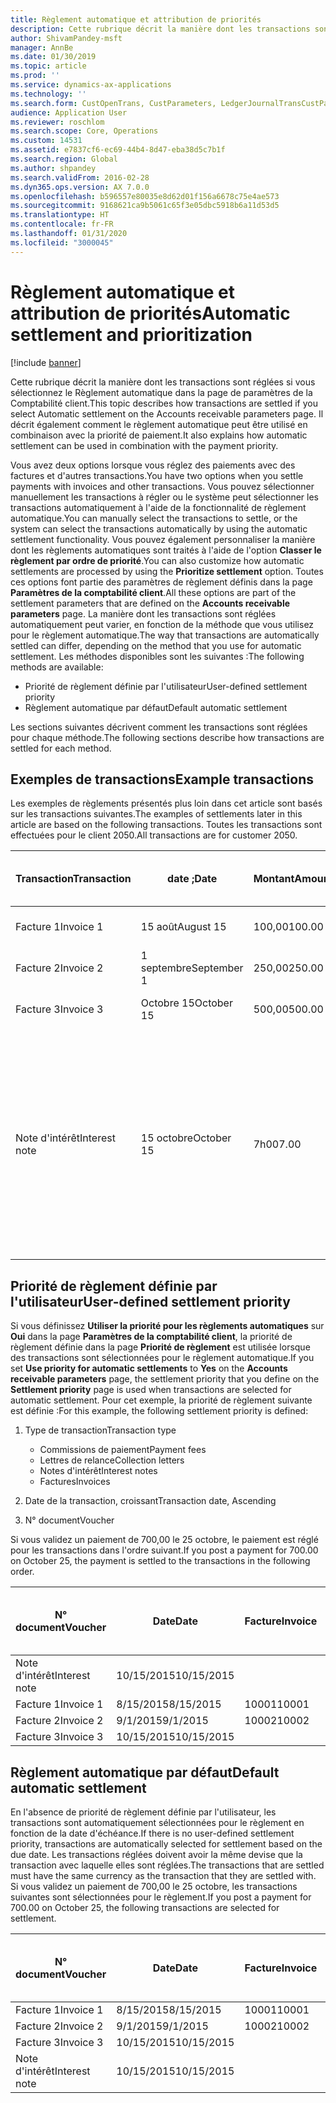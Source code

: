 ```yaml
---
title: Règlement automatique et attribution de priorités
description: Cette rubrique décrit la manière dont les transactions sont réglées si vous sélectionnez le Règlement automatique dans la page de paramètres de la Comptabilité client. Il décrit également comment le règlement automatique peut être utilisé en combinaison avec la priorité de paiement.
author: ShivamPandey-msft
manager: AnnBe
ms.date: 01/30/2019
ms.topic: article
ms.prod: ''
ms.service: dynamics-ax-applications
ms.technology: ''
ms.search.form: CustOpenTrans, CustParameters, LedgerJournalTransCustPaym
audience: Application User
ms.reviewer: roschlom
ms.search.scope: Core, Operations
ms.custom: 14531
ms.assetid: e7837cf6-ec69-44b4-8d47-eba38d5c7b1f
ms.search.region: Global
ms.author: shpandey
ms.search.validFrom: 2016-02-28
ms.dyn365.ops.version: AX 7.0.0
ms.openlocfilehash: b596557e80035e8d62d01f156a6678c75e4ae573
ms.sourcegitcommit: 9168621ca9b5061c65f3e05dbc5918b6a11d53d5
ms.translationtype: HT
ms.contentlocale: fr-FR
ms.lasthandoff: 01/31/2020
ms.locfileid: "3000045"
---
```

# <a name="automatic-settlement-and-prioritization"></a><span data-ttu-id="721b3-104">Règlement automatique et attribution de priorités</span><span class="sxs-lookup"><span data-stu-id="721b3-104">Automatic settlement and prioritization</span></span>

[!include [banner](../includes/banner.md)]

<span data-ttu-id="721b3-105">Cette rubrique décrit la manière dont les transactions sont réglées si vous sélectionnez le Règlement automatique dans la page de paramètres de la Comptabilité client.</span><span class="sxs-lookup"><span data-stu-id="721b3-105">This topic describes how transactions are settled if you select Automatic settlement on the Accounts receivable parameters page.</span></span> <span data-ttu-id="721b3-106">Il décrit également comment le règlement automatique peut être utilisé en combinaison avec la priorité de paiement.</span><span class="sxs-lookup"><span data-stu-id="721b3-106">It also explains how automatic settlement can be used in combination with the payment priority.</span></span>

<span data-ttu-id="721b3-107">Vous avez deux options lorsque vous réglez des paiements avec des factures et d'autres transactions.</span><span class="sxs-lookup"><span data-stu-id="721b3-107">You have two options when you settle payments with invoices and other transactions.</span></span> <span data-ttu-id="721b3-108">Vous pouvez sélectionner manuellement les transactions à régler ou le système peut sélectionner les transactions automatiquement à l'aide de la fonctionnalité de règlement automatique.</span><span class="sxs-lookup"><span data-stu-id="721b3-108">You can manually select the transactions to settle, or the system can select the transactions automatically by using the automatic settlement functionality.</span></span> <span data-ttu-id="721b3-109">Vous pouvez également personnaliser la manière dont les règlements automatiques sont traités à l'aide de l'option **Classer le règlement par ordre de priorité**.</span><span class="sxs-lookup"><span data-stu-id="721b3-109">You can also customize how automatic settlements are processed by using the **Prioritize settlement** option.</span></span> <span data-ttu-id="721b3-110">Toutes ces options font partie des paramètres de règlement définis dans la page **Paramètres de la comptabilité client**.</span><span class="sxs-lookup"><span data-stu-id="721b3-110">All these options are part of the settlement parameters that are defined on the **Accounts receivable parameters** page.</span></span> <span data-ttu-id="721b3-111">La manière dont les transactions sont réglées automatiquement peut varier, en fonction de la méthode que vous utilisez pour le règlement automatique.</span><span class="sxs-lookup"><span data-stu-id="721b3-111">The way that transactions are automatically settled can differ, depending on the method that you use for automatic settlement.</span></span> <span data-ttu-id="721b3-112">Les méthodes disponibles sont les suivantes :</span><span class="sxs-lookup"><span data-stu-id="721b3-112">The following methods are available:</span></span>

-   <span data-ttu-id="721b3-113">Priorité de règlement définie par l'utilisateur</span><span class="sxs-lookup"><span data-stu-id="721b3-113">User-defined settlement priority</span></span>
-   <span data-ttu-id="721b3-114">Règlement automatique par défaut</span><span class="sxs-lookup"><span data-stu-id="721b3-114">Default automatic settlement</span></span>

<span data-ttu-id="721b3-115">Les sections suivantes décrivent comment les transactions sont réglées pour chaque méthode.</span><span class="sxs-lookup"><span data-stu-id="721b3-115">The following sections describe how transactions are settled for each method.</span></span>

## <a name="example-transactions"></a><span data-ttu-id="721b3-116">Exemples de transactions</span><span class="sxs-lookup"><span data-stu-id="721b3-116">Example transactions</span></span>
<span data-ttu-id="721b3-117">Les exemples de règlements présentés plus loin dans cet article sont basés sur les transactions suivantes.</span><span class="sxs-lookup"><span data-stu-id="721b3-117">The examples of settlements later in this article are based on the following transactions.</span></span> <span data-ttu-id="721b3-118">Toutes les transactions sont effectuées pour le client 2050.</span><span class="sxs-lookup"><span data-stu-id="721b3-118">All transactions are for customer 2050.</span></span>

| <span data-ttu-id="721b3-119">Transaction</span><span class="sxs-lookup"><span data-stu-id="721b3-119">Transaction</span></span>   | <span data-ttu-id="721b3-120">date ;</span><span class="sxs-lookup"><span data-stu-id="721b3-120">Date</span></span>        | <span data-ttu-id="721b3-121">Montant</span><span class="sxs-lookup"><span data-stu-id="721b3-121">Amount</span></span> | <span data-ttu-id="721b3-122">Conditions d'escompte de règlement</span><span class="sxs-lookup"><span data-stu-id="721b3-122">Cash discount terms</span></span> | <span data-ttu-id="721b3-123">Date d'escompte de règlement</span><span class="sxs-lookup"><span data-stu-id="721b3-123">Cash discount date</span></span> | <span data-ttu-id="721b3-124">Commentaires</span><span class="sxs-lookup"><span data-stu-id="721b3-124">Comments</span></span>                                                                                                                                                                                      |
|---------------|-------------|--------|---------------------|--------------------|-----------------------------------------------------------------------------------------------------------------------------------------------------------------------------------------------|
| <span data-ttu-id="721b3-125">Facture 1</span><span class="sxs-lookup"><span data-stu-id="721b3-125">Invoice 1</span></span>     | <span data-ttu-id="721b3-126">15 août</span><span class="sxs-lookup"><span data-stu-id="721b3-126">August 15</span></span>   | <span data-ttu-id="721b3-127">100,00</span><span class="sxs-lookup"><span data-stu-id="721b3-127">100.00</span></span> | <span data-ttu-id="721b3-128">2%14, Net 30</span><span class="sxs-lookup"><span data-stu-id="721b3-128">2%14, Net 30</span></span>        | <span data-ttu-id="721b3-129">29 août</span><span class="sxs-lookup"><span data-stu-id="721b3-129">August 29</span></span>          |                                                                                                                                                                                               |
| <span data-ttu-id="721b3-130">Facture 2</span><span class="sxs-lookup"><span data-stu-id="721b3-130">Invoice 2</span></span>     | <span data-ttu-id="721b3-131">1 septembre</span><span class="sxs-lookup"><span data-stu-id="721b3-131">September 1</span></span> | <span data-ttu-id="721b3-132">250,00</span><span class="sxs-lookup"><span data-stu-id="721b3-132">250.00</span></span> | <span data-ttu-id="721b3-133">2%14, Net 30</span><span class="sxs-lookup"><span data-stu-id="721b3-133">2%14, Net 30</span></span>        | <span data-ttu-id="721b3-134">15 septembre</span><span class="sxs-lookup"><span data-stu-id="721b3-134">September 15</span></span>       |                                                                                                                                                                                               |
| <span data-ttu-id="721b3-135">Facture 3</span><span class="sxs-lookup"><span data-stu-id="721b3-135">Invoice 3</span></span>     | <span data-ttu-id="721b3-136">Octobre 15</span><span class="sxs-lookup"><span data-stu-id="721b3-136">October 15</span></span>  | <span data-ttu-id="721b3-137">500,00</span><span class="sxs-lookup"><span data-stu-id="721b3-137">500.00</span></span> | <span data-ttu-id="721b3-138">2% 14/Net 30</span><span class="sxs-lookup"><span data-stu-id="721b3-138">2% 14/Net 30</span></span>        | <span data-ttu-id="721b3-139">29 octobre</span><span class="sxs-lookup"><span data-stu-id="721b3-139">October 29</span></span>         |                                                                                                                                                                                               |
| <span data-ttu-id="721b3-140">Note d'intérêt</span><span class="sxs-lookup"><span data-stu-id="721b3-140">Interest note</span></span> | <span data-ttu-id="721b3-141">15 octobre</span><span class="sxs-lookup"><span data-stu-id="721b3-141">October 15</span></span>  | <span data-ttu-id="721b3-142">7h00</span><span class="sxs-lookup"><span data-stu-id="721b3-142">7.00</span></span>   |                     |                    | <span data-ttu-id="721b3-143">Cette note d'intérêt concerne la facture 1 et la facture 2.</span><span class="sxs-lookup"><span data-stu-id="721b3-143">This interest note is for invoice 1 and invoice 2.</span></span> <span data-ttu-id="721b3-144">Le montant calculé représente 2 % d'intérêts sur les montants qui sont en souffrance depuis 30 jours ou plus.</span><span class="sxs-lookup"><span data-stu-id="721b3-144">The amount is calculated as 2-percent interest on amounts that are 30 or more days past due.</span></span> <span data-ttu-id="721b3-145">Par exemple, 0,02 × (100,00 + 250,00) = 7,00.</span><span class="sxs-lookup"><span data-stu-id="721b3-145">For example, 0.02 × (100.00 + 250.00) = 7.00.</span></span> |

## <a name="user-defined-settlement-priority"></a><span data-ttu-id="721b3-146">Priorité de règlement définie par l'utilisateur</span><span class="sxs-lookup"><span data-stu-id="721b3-146">User-defined settlement priority</span></span>
<span data-ttu-id="721b3-147">Si vous définissez **Utiliser la priorité pour les règlements automatiques** sur **Oui** dans la page **Paramètres de la comptabilité client**, la priorité de règlement définie dans la page **Priorité de règlement** est utilisée lorsque des transactions sont sélectionnées pour le règlement automatique.</span><span class="sxs-lookup"><span data-stu-id="721b3-147">If you set **Use priority for automatic settlements** to **Yes** on the **Accounts receivable parameters** page, the settlement priority that you define on the **Settlement priority** page is used when transactions are selected for automatic settlement.</span></span> <span data-ttu-id="721b3-148">Pour cet exemple, la priorité de règlement suivante est définie :</span><span class="sxs-lookup"><span data-stu-id="721b3-148">For this example, the following settlement priority is defined:</span></span>

1.  <span data-ttu-id="721b3-149">Type de transaction</span><span class="sxs-lookup"><span data-stu-id="721b3-149">Transaction type</span></span>
    -   <span data-ttu-id="721b3-150">Commissions de paiement</span><span class="sxs-lookup"><span data-stu-id="721b3-150">Payment fees</span></span>
    -   <span data-ttu-id="721b3-151">Lettres de relance</span><span class="sxs-lookup"><span data-stu-id="721b3-151">Collection letters</span></span>
    -   <span data-ttu-id="721b3-152">Notes d'intérêt</span><span class="sxs-lookup"><span data-stu-id="721b3-152">Interest notes</span></span>
    -   <span data-ttu-id="721b3-153">Factures</span><span class="sxs-lookup"><span data-stu-id="721b3-153">Invoices</span></span>

2.  <span data-ttu-id="721b3-154">Date de la transaction, croissant</span><span class="sxs-lookup"><span data-stu-id="721b3-154">Transaction date, Ascending</span></span>
3.  <span data-ttu-id="721b3-155">N° document</span><span class="sxs-lookup"><span data-stu-id="721b3-155">Voucher</span></span>

<span data-ttu-id="721b3-156">Si vous validez un paiement de 700,00 le 25 octobre, le paiement est réglé pour les transactions dans l'ordre suivant.</span><span class="sxs-lookup"><span data-stu-id="721b3-156">If you post a payment for 700.00 on October 25, the payment is settled to the transactions in the following order.</span></span>

| <span data-ttu-id="721b3-157">N° document</span><span class="sxs-lookup"><span data-stu-id="721b3-157">Voucher</span></span>       | <span data-ttu-id="721b3-158">Date</span><span class="sxs-lookup"><span data-stu-id="721b3-158">Date</span></span>       | <span data-ttu-id="721b3-159">Facture</span><span class="sxs-lookup"><span data-stu-id="721b3-159">Invoice</span></span> | <span data-ttu-id="721b3-160">Montant dans la devise de transaction</span><span class="sxs-lookup"><span data-stu-id="721b3-160">Amount in transaction currency</span></span> | <span data-ttu-id="721b3-161">Montant à régler</span><span class="sxs-lookup"><span data-stu-id="721b3-161">Amount to settle</span></span> | <span data-ttu-id="721b3-162">Solde</span><span class="sxs-lookup"><span data-stu-id="721b3-162">Balance</span></span> | <span data-ttu-id="721b3-163">Devise</span><span class="sxs-lookup"><span data-stu-id="721b3-163">Currency</span></span> |
|---------------|------------|---------|--------------------------------|------------------|---------|----------|
| <span data-ttu-id="721b3-164">Note d'intérêt</span><span class="sxs-lookup"><span data-stu-id="721b3-164">Interest note</span></span> | <span data-ttu-id="721b3-165">10/15/2015</span><span class="sxs-lookup"><span data-stu-id="721b3-165">10/15/2015</span></span> |         | <span data-ttu-id="721b3-166">7h00</span><span class="sxs-lookup"><span data-stu-id="721b3-166">7.00</span></span>                           | <span data-ttu-id="721b3-167">7h00</span><span class="sxs-lookup"><span data-stu-id="721b3-167">7.00</span></span>             | <span data-ttu-id="721b3-168">0,00</span><span class="sxs-lookup"><span data-stu-id="721b3-168">0.00</span></span>    | <span data-ttu-id="721b3-169">USD</span><span class="sxs-lookup"><span data-stu-id="721b3-169">USD</span></span>      |
| <span data-ttu-id="721b3-170">Facture 1</span><span class="sxs-lookup"><span data-stu-id="721b3-170">Invoice 1</span></span>     | <span data-ttu-id="721b3-171">8/15/2015</span><span class="sxs-lookup"><span data-stu-id="721b3-171">8/15/2015</span></span>  | <span data-ttu-id="721b3-172">10001</span><span class="sxs-lookup"><span data-stu-id="721b3-172">10001</span></span>   | <span data-ttu-id="721b3-173">100,00</span><span class="sxs-lookup"><span data-stu-id="721b3-173">100.00</span></span>                         | <span data-ttu-id="721b3-174">100,00</span><span class="sxs-lookup"><span data-stu-id="721b3-174">100.00</span></span>           | <span data-ttu-id="721b3-175">0,00</span><span class="sxs-lookup"><span data-stu-id="721b3-175">0.00</span></span>    | <span data-ttu-id="721b3-176">USD</span><span class="sxs-lookup"><span data-stu-id="721b3-176">USD</span></span>      |
| <span data-ttu-id="721b3-177">Facture 2</span><span class="sxs-lookup"><span data-stu-id="721b3-177">Invoice 2</span></span>     | <span data-ttu-id="721b3-178">9/1/2015</span><span class="sxs-lookup"><span data-stu-id="721b3-178">9/1/2015</span></span>   | <span data-ttu-id="721b3-179">10002</span><span class="sxs-lookup"><span data-stu-id="721b3-179">10002</span></span>   | <span data-ttu-id="721b3-180">250,00</span><span class="sxs-lookup"><span data-stu-id="721b3-180">250.00</span></span>                         | <span data-ttu-id="721b3-181">250,00</span><span class="sxs-lookup"><span data-stu-id="721b3-181">250.00</span></span>           | <span data-ttu-id="721b3-182">0,00</span><span class="sxs-lookup"><span data-stu-id="721b3-182">0.00</span></span>    | <span data-ttu-id="721b3-183">USD</span><span class="sxs-lookup"><span data-stu-id="721b3-183">USD</span></span>      |
| <span data-ttu-id="721b3-184">Facture 3</span><span class="sxs-lookup"><span data-stu-id="721b3-184">Invoice 3</span></span>     | <span data-ttu-id="721b3-185">10/15/2015</span><span class="sxs-lookup"><span data-stu-id="721b3-185">10/15/2015</span></span> |         | <span data-ttu-id="721b3-186">500,00</span><span class="sxs-lookup"><span data-stu-id="721b3-186">500.00</span></span>                         | <span data-ttu-id="721b3-187">343,00</span><span class="sxs-lookup"><span data-stu-id="721b3-187">343.00</span></span>           | <span data-ttu-id="721b3-188">157,00</span><span class="sxs-lookup"><span data-stu-id="721b3-188">157.00</span></span>  | <span data-ttu-id="721b3-189">USD</span><span class="sxs-lookup"><span data-stu-id="721b3-189">USD</span></span>      |

## <a name="default-automatic-settlement"></a><span data-ttu-id="721b3-190">Règlement automatique par défaut</span><span class="sxs-lookup"><span data-stu-id="721b3-190">Default automatic settlement</span></span>
<span data-ttu-id="721b3-191">En l'absence de priorité de règlement définie par l'utilisateur, les transactions sont automatiquement sélectionnées pour le règlement en fonction de la date d'échéance.</span><span class="sxs-lookup"><span data-stu-id="721b3-191">If there is no user-defined settlement priority, transactions are automatically selected for settlement based on the due date.</span></span> <span data-ttu-id="721b3-192">Les transactions réglées doivent avoir la même devise que la transaction avec laquelle elles sont réglées.</span><span class="sxs-lookup"><span data-stu-id="721b3-192">The transactions that are settled must have the same currency as the transaction that they are settled with.</span></span> <span data-ttu-id="721b3-193">Si vous validez un paiement de 700,00 le 25 octobre, les transactions suivantes sont sélectionnées pour le règlement.</span><span class="sxs-lookup"><span data-stu-id="721b3-193">If you post a payment for 700.00 on October 25, the following transactions are selected for settlement.</span></span>

| <span data-ttu-id="721b3-194">N° document</span><span class="sxs-lookup"><span data-stu-id="721b3-194">Voucher</span></span>       | <span data-ttu-id="721b3-195">Date</span><span class="sxs-lookup"><span data-stu-id="721b3-195">Date</span></span>       | <span data-ttu-id="721b3-196">Facture</span><span class="sxs-lookup"><span data-stu-id="721b3-196">Invoice</span></span> | <span data-ttu-id="721b3-197">Montant dans la devise de transaction</span><span class="sxs-lookup"><span data-stu-id="721b3-197">Amount in transaction currency</span></span> | <span data-ttu-id="721b3-198">Montant à régler</span><span class="sxs-lookup"><span data-stu-id="721b3-198">Amount to settle</span></span> | <span data-ttu-id="721b3-199">Solde</span><span class="sxs-lookup"><span data-stu-id="721b3-199">Balance</span></span> | <span data-ttu-id="721b3-200">Devise</span><span class="sxs-lookup"><span data-stu-id="721b3-200">Currency</span></span> |
|---------------|------------|---------|--------------------------------|------------------|---------|----------|
| <span data-ttu-id="721b3-201">Facture 1</span><span class="sxs-lookup"><span data-stu-id="721b3-201">Invoice 1</span></span>     | <span data-ttu-id="721b3-202">8/15/2015</span><span class="sxs-lookup"><span data-stu-id="721b3-202">8/15/2015</span></span>  | <span data-ttu-id="721b3-203">10001</span><span class="sxs-lookup"><span data-stu-id="721b3-203">10001</span></span>   | <span data-ttu-id="721b3-204">100,00</span><span class="sxs-lookup"><span data-stu-id="721b3-204">100.00</span></span>                         | <span data-ttu-id="721b3-205">100,00</span><span class="sxs-lookup"><span data-stu-id="721b3-205">100.00</span></span>           | <span data-ttu-id="721b3-206">0,00</span><span class="sxs-lookup"><span data-stu-id="721b3-206">0.00</span></span>    | <span data-ttu-id="721b3-207">USD</span><span class="sxs-lookup"><span data-stu-id="721b3-207">USD</span></span>      |
| <span data-ttu-id="721b3-208">Facture 2</span><span class="sxs-lookup"><span data-stu-id="721b3-208">Invoice 2</span></span>     | <span data-ttu-id="721b3-209">9/1/2015</span><span class="sxs-lookup"><span data-stu-id="721b3-209">9/1/2015</span></span>   | <span data-ttu-id="721b3-210">10002</span><span class="sxs-lookup"><span data-stu-id="721b3-210">10002</span></span>   | <span data-ttu-id="721b3-211">250,00</span><span class="sxs-lookup"><span data-stu-id="721b3-211">250.00</span></span>                         | <span data-ttu-id="721b3-212">250,00</span><span class="sxs-lookup"><span data-stu-id="721b3-212">250.00</span></span>           | <span data-ttu-id="721b3-213">0,00</span><span class="sxs-lookup"><span data-stu-id="721b3-213">0.00</span></span>    | <span data-ttu-id="721b3-214">USD</span><span class="sxs-lookup"><span data-stu-id="721b3-214">USD</span></span>      |
| <span data-ttu-id="721b3-215">Facture 3</span><span class="sxs-lookup"><span data-stu-id="721b3-215">Invoice 3</span></span>     | <span data-ttu-id="721b3-216">10/15/2015</span><span class="sxs-lookup"><span data-stu-id="721b3-216">10/15/2015</span></span> |         | <span data-ttu-id="721b3-217">500.00</span><span class="sxs-lookup"><span data-stu-id="721b3-217">500.00</span></span>                         | <span data-ttu-id="721b3-218">350.00</span><span class="sxs-lookup"><span data-stu-id="721b3-218">350.00</span></span>           | <span data-ttu-id="721b3-219">150.00</span><span class="sxs-lookup"><span data-stu-id="721b3-219">150.00</span></span>  | <span data-ttu-id="721b3-220">USD</span><span class="sxs-lookup"><span data-stu-id="721b3-220">USD</span></span>      |
| <span data-ttu-id="721b3-221">Note d'intérêt</span><span class="sxs-lookup"><span data-stu-id="721b3-221">Interest note</span></span> | <span data-ttu-id="721b3-222">10/15/2015</span><span class="sxs-lookup"><span data-stu-id="721b3-222">10/15/2015</span></span> |         | <span data-ttu-id="721b3-223">7.00</span><span class="sxs-lookup"><span data-stu-id="721b3-223">7.00</span></span>                           | <span data-ttu-id="721b3-224">0,00</span><span class="sxs-lookup"><span data-stu-id="721b3-224">0.00</span></span>             | <span data-ttu-id="721b3-225">7.00</span><span class="sxs-lookup"><span data-stu-id="721b3-225">7.00</span></span>    | <span data-ttu-id="721b3-226">USD</span><span class="sxs-lookup"><span data-stu-id="721b3-226">USD</span></span>      |





